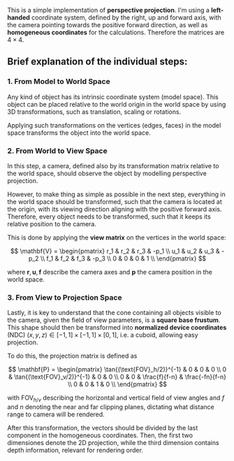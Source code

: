 This is a simple implementation of **perspective projection**. 
I'm using a **left-handed** coordinate system, defined by the right, up and forward axis, with the camera pointing towards the positive forward direction, as well as **homogeneous coordinates** for the calculations. Therefore the matrices are $4\times4$.

## Brief explanation of the individual steps:

### 1. From Model to World Space

Any kind of object has its intrinsic coordinate system (model space). This object can be placed relative to the world origin in the world space by using 3D transformations, such as translation, scaling or rotations. 

Applying such transformations on the vertices (edges, faces) in the model space transforms the object into the world space. 

### 2. From World to View Space

In this step, a camera, defined also by its transformation matrix relative to the world space, should observe the object by modelling perspective projection. 

However, to make thing as simple as possible in the next step, everything in the world space should be transformed, such that the camera is located at the origin, with its viewing direction aligning with the positive forward axis. Therefore, every object needs to be transformed, such that it keeps its relative position to the camera.

This is done by applying the **view matrix** on the vertices in the world space:

$$
\mathbf{V} = 
\begin{pmatrix}
r_1 & r_2 & r_3 & -p_1 \\
u_1 & u_2 & u_3 & -p_2 \\
f_1 & f_2 & f_3 & -p_3 \\
0 & 0 & 0 & 1 \\
\end{pmatrix}
$$

where $\mathbf{r}, \mathbf{u}, \mathbf{f}$ describe the camera axes and $\mathbf{p}$ the camera position in the world space.

### 3. From View to Projection Space

Lastly, it is key to understand that the cone containing all objects visible to the camera, given the field of view parameters, is a **square base frustum**. This shape should then be transformed into **normalized device coordinates** (NDC) $(x, y, z) \in [-1, 1] \times [-1, 1] \times [0, 1]$, i.e. a cuboid, allowing easy projection.

To do this, the projection matrix is defined as

$$
\mathbf{P} = 
\begin{pmatrix}
\tan{(\text{FOV}_h/2)}^{-1} & 0 & 0 & 0 \\
0 & \tan{(\text{FOV}_v/2)}^{-1} & 0 & 0 \\
0 & 0 & \frac{f}{f-n} & \frac{-fn}{f-n} \\
0 & 0 & 1 & 0 \\
\end{pmatrix}
$$

with $\text{FOV}_{h/v}$ describing the horizontal and vertical field of view angles and $f$ and $n$ denoting the near and far clipping planes, dictating what distance range to camera will be rendered. 

After this transformation, the vectors should be divided by the last component in the homogeneous coordinates. Then, the first two dimensiones denote the 2D projection, while the third dimension contains depth information, relevant for rendering order.
